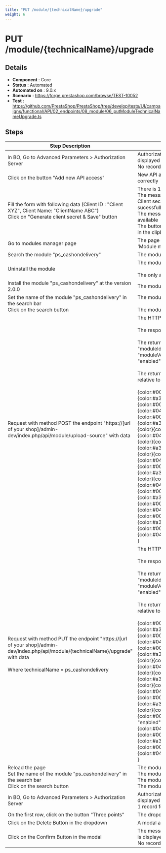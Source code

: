 ```yaml
---
title: "PUT /module/{technicalName}/upgrade"
weight: 6
---
```


# PUT /module/{technicalName}/upgrade
## Details
* **Component** : Core
* **Status** : Automated
* **Automated on** : 9.0.x
* **Scenario** : https://forge.prestashop.com/browse/TEST-10052
* **Test** : https://github.com/PrestaShop/PrestaShop/tree/develop/tests/UI/campaigns/functional/API/02_endpoints/08_module/06_putModuleTechnicalNameUpgrade.ts

## Steps
| Step Description | Expected result |
| ----- | ----- |
| In BO, Go to Advanced Parameters > Authorization Server | Authorization Server Page is displayed correctly.<br>No records found in the table |
| Click on the button "Add new API access" | New API access Page is displayed correctly |
| Fill the form with following data (Client ID : "Client XYZ", Client Name: "ClientName ABC")<br>Click on "Generate client secret & Save" button | There is 1 application in the list<br>The message “The API access and Client secret has been generated sucessfully” is displayed<br>The message "Client secret: " is available<br>The button Copy put the client secret in the clipboard |
| Go to modules manager page | The page title should contains 'Module manager' |
| Search the module "ps_cashondelivery" | The module is displayed |
| Uninstall the module | The module is not installed<br><br>The only action is "Install" |
| Install the module "ps_cashondelivery" at the version 2.0.0 | The module is installed |
| Set the name of the module "ps_cashondelivery" in the search bar<br>Click on the search button | The module is displayed<br><br>The module version is 2.0.0 |
| Request with method POST the endpoint "https://[url of your shop]/admin-dev/index.php/api/module/upload-source" with data | The HTTP code is 201.<br><br>The response is in JSON.<br><br>The return data has multiples keys : "moduleId", "technicalName", "moduleVersion", "installedVersion", "enabled", "installed"<br><br>The return data keys are consistent relative to these data :<br><br>{color:#000000}{{color}<br>{color:#a31515} "moduleId"{color}{color:#000000}: {color}{color:#0451a5}null{color}{color:#000000},{color}<br>{color:#a31515} "technicalName"{color}{color:#000000}: {color}{color:#0451a5}"ps_cashondelivery"{color}{color:#000000},{color}<br>{color:#a31515} "moduleVersion"{color}{color:#000000}: {color}{color:#0451a5}"2.0.1"{color}{color:#000000},{color}<br>{color:#a31515} "installedVersion"{color}{color:#000000}: {color}{color:#0451a5}"2.0.0"{color}{color:#000000},{color}<br>{color:#a31515} "enabled"{color}{color:#000000}: {color}{color:#0451a5}true{color}{color:#000000},{color}<br>{color:#a31515} "installed"{color}{color:#000000}: {color}{color:#0451a5}true,{color}<br>} |
| Request with method PUT the endpoint "https://[url of your shop]/admin-dev/index.php/api/module/\{technicalName}/upgrade" with data<br><br>Where technicalName = ps_cashondelivery | The HTTP code is 200.<br><br>The response is in JSON.<br><br>The return data has multiples keys : "moduleId", "technicalName", "moduleVersion", "installedVersion", "enabled", "installed"<br><br>The return data keys are consistent relative to these data :<br><br>{color:#000000}{{color}<br>{color:#a31515} "moduleId"{color}{color:#000000}: {color}{color:#0451a5}null{color}{color:#000000},{color}<br>{color:#a31515} "technicalName"{color}{color:#000000}: {color}{color:#0451a5}"ps_cashondelivery"{color}{color:#000000},{color}<br>{color:#a31515} "moduleVersion"{color}{color:#000000}: {color}{color:#0451a5}"2.0.1"{color}{color:#000000},{color}<br>{color:#a31515} "installedVersion"{color}{color:#000000}: {color}{color:#000000}"2.0.1"{color},<br> "enabled"{color:#000000}: {color}{color:#0451a5}true{color}{color:#000000},{color}<br>{color:#a31515} "installed"{color}{color:#000000}: {color}{color:#0451a5}true{color}<br>} |
| Reload the page<br>Set the name of the module "ps_cashondelivery" in the search bar<br>Click on the search button | The module is displayed<br>The module is installed<br>The module is enabled<br>The module version is 2.0.1 |
| In BO, Go to Advanced Parameters > Authorization Server | Authorization Server Page is displayed correctly.<br>1 record found in the table |
| On the first row, click on the button “Three points” | The dropdown is displayed |
| Click on the Delete Button in the dropdown | A modal appeared |
| Click on the Confirm Button in the modal | The message “Successful deletion” is displayed<br>No records found in the table |
